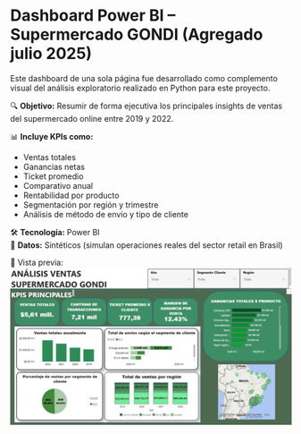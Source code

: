 # Dashboard Power BI – Supermercado GONDI (Agregado julio 2025)

Este dashboard de una sola página fue desarrollado como complemento visual del análisis exploratorio realizado en Python para este proyecto.

🔍 **Objetivo:** Resumir de forma ejecutiva los principales insights de ventas del supermercado online entre 2019 y 2022.

📊 **Incluye KPIs como:**
- Ventas totales
- Ganancias netas
- Ticket promedio
- Comparativo anual
- Rentabilidad por producto
- Segmentación por región y trimestre
- Análisis de método de envío y tipo de cliente

🛠️ **Tecnología:** Power BI  
📁 **Datos:** Sintéticos (simulan operaciones reales del sector retail en Brasil)

📸 Vista previa:
![Captura del Dashboard](captura_dashboard.png)

